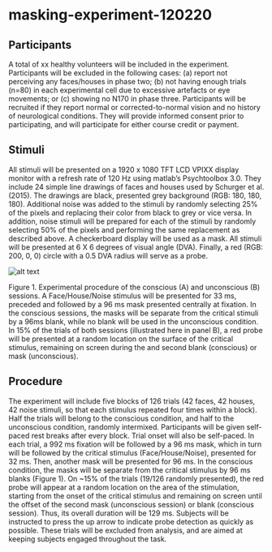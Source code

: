 # masking-experiment-120220

## Participants
A total of xx healthy volunteers will be included in the experiment. Participants will be excluded in
the following cases: (a) report not perceiving any faces/houses in phase two; (b) not having enough
trials (n=80) in each experimental cell due to excessive artefacts or eye movements; or (c) showing
no N170 in phase three. Participants will be recruited if they report normal or corrected-to-normal
vision and no history of neurological conditions. They will provide informed consent prior to
participating, and will participate for either course credit or payment.

## Stimuli
All stimuli will be presented on a 1920 x 1080 TFT LCD VPIXX display monitor with a refresh
rate of 120 Hz using matlab’s Psychtoolbox 3.0. They include 24 simple line drawings of faces and
houses used by Schurger et al. (2015). The drawings are black, presented grey background (RGB:
180, 180, 180). Additional noise was added to the stimuli by randomly selecting 25% of the pixels
and replacing their color from black to grey or vice versa. In addition, noise stimuli will be prepared
for each of the stimuli by randomly selecting 50% of the pixels and performing the same
replacement as described above. A checkerboard display will be used as a mask. All stimuli
will be presented at 6 X 6 degrees of visual angle (DVA). Finally, a red (RGB: 200, 0, 0) circle with
a 0.5 DVA radius will serve as a probe.

![alt text](https://github.com/AdrienSF/masking-experiment-120220/blob/main/fig1.png)

Figure 1. Experimental procedure of the conscious (A) and unconscious (B) sessions. A
Face/House/Noise stimulus will be presented for 33 ms, preceded and followed by a 96 ms
mask presented centrally at fixation. In the conscious sessions, the masks will be separate from
the critical stimuli by a 96ms blank, while no blank will be used in the unconscious condition.
In 15% of the trials of both sessions (illustrated here in panel B), a red probe will be presented
at a random location on the surface of the critical stimulus, remaining on screen during the
and second blank (conscious) or mask (unconscious).

## Procedure
The experiment will include five blocks of 126 trials (42 faces, 42 houses, 42 noise stimuli, so that
each stimulus repeated four times within a block). Half the trials will belong to the conscious
condition, and half to the unconscious condition, randomly intermixed. Participants will be given
self-paced rest breaks after every block. Trial onset will also be self-paced.
In each trial, a 992 ms fixation will be followed by a 96 ms mask, which in turn will be followed
by the critical stimulus (Face/House/Noise), presented for 32 ms. Then, another mask will be 
presented for 96 ms. In the conscious condition, the masks will be separate from the critical stimulus
by 96 ms blanks (Figure 1).
On ~15% of the trials (19/126 randomly presented), the red probe will appear at a random location on the
area of the stimulation, starting from the onset of the critical stimulus and remaining on screen until
the offset of the second mask (unconscious session) or blank (conscious session). Thus, its overall
duration will be 129 ms. Subjects will be instructed to press the up arrow to indicate probe detection
as quickly as possible. These trials will be excluded from analysis, and are aimed at keeping subjects
engaged throughout the task.

